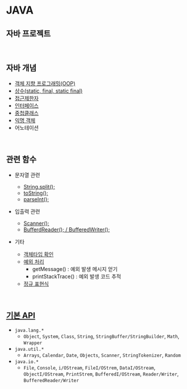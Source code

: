 # JAVA

## 자바 프로젝트

<br>    

## 자바 개념
- [객체 지향 프로그래밍(OOP)](https://github.com/Jserim420/java/blob/main/Java-study/OOP.md)
- [상수(static, final, static final)](https://github.com/Jserim420/java/blob/main/Java-study/static.md)
- [접근제한자](https://github.com/Jserim420/java/blob/main/Java-study/AccessModifier.md)
- [인터페이스](https://github.com/Jserim420/java/blob/main/Java-study/interface.md)
- [중첩클래스](https://github.com/Jserim420/java/blob/main/Java-study/Nested%20Class.md)
- [익명 객체](https://github.com/Jserim420/java/blob/main/Java-study/anonymous.md)
- 어노테이션

<br>
            
## 관련 함수
- 문자열 관련
    - [String.split();](https://github.com/Jserim420/java/blob/main/split.md)
    - [toString();](https://github.com/Jserim420/java/blob/main/Class/Object/toString.md)
    - [parseInt();](https://github.com/Jserim420/java/blob/main/parseInt.md)

- 입출력 관련
    - [Scanner();](https://github.com/Jserim420/java/blob/main/Class/Scanner.md)
    - [BufferdReader(); / BufferedWriter();](https://github.com/Jserim420/java/blob/main/Class/Bufferd_wr.md)

- 기타
    - [객체타입 확인](https://github.com/Jserim420/java/blob/main/instanceof.md)
    - [예외 처리](https://github.com/Jserim420/java/blob/main/try-catch.md)
        - getMessage() : 예외 발생 메시지 얻기
        - printStackTrace() : 예외 발생 코드 추적
    - [정규 표현식](https://github.com/Jserim420/java/blob/main/Regular_Expression.md)

<br>

## [기본 API](https://github.com/Jserim420/java/tree/main/Class)
- ```java.lang.*```
    - ```Object```, ```System```, ```Class```, ```String```, ```StringBuffer/StringBuilder```, ```Math```, ```Wrapper```
- ```java.util.*```
    - ```Arrays```, ```Calendar```, ```Date```, ```Objects```, ```Scanner```, ```StringTokenizer```, ```Random```
- ```java.io.*```
    - ```File```, ```Console```, ```i/OStream```, ```FileI/OStrem```, ```DataI/OStream```, ```ObjectI/OStream```, ```PrintStrem```, ```BufferedI/OStream```, ```Reader/Writer```, ```BufferedReader/Writer```
            